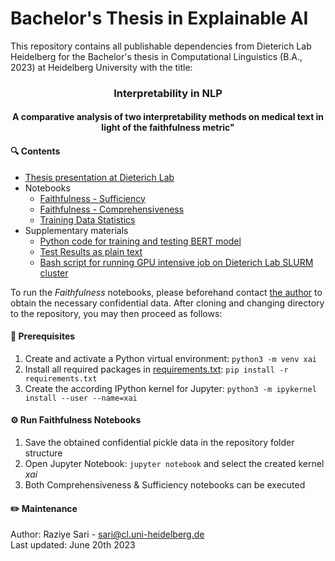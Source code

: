 # Bachelor's Thesis in Explainable AI

This repository contains all publishable dependencies from Dieterich Lab Heidelberg for the Bachelor's thesis in Computational Linguistics (B.A., 2023) at Heidelberg University with the title: 
### <h3 style=text-align:center;> Interpretability in NLP <br></h3> <h4 style=text-align:center;>A comparative analysis of two interpretability methods on medical text in light of the faithfulness metric"</h4> 

#### 🔍 Contents
* [Thesis presentation at Dieterich Lab](BA_thesis_present_Dieterichlab.pdf)
* Notebooks
  * [Faithfulness - Sufficiency](ferret-Suff.ipynb)  
  * [Faithfulness - Comprehensiveness](ferret-Comp.ipynb)  
  * [Training Data Statistics](DataStatistics.ipynb)  
* Supplementary materials
  * [Python code for training and testing BERT model](BertSeqCardio.py)
  * [Test Results as plain text](BertSeqCA.txt)
  * [Bash script for running GPU intensive job on Dieterich Lab SLURM cluster](BertSeqCA.sh)

To run the _Faithfulness_ notebooks, please beforehand contact [the author](mailto:sari@cl.uni-heidelberg.de) to obtain the necessary confidential data. After cloning and changing directory to the repository, you may then proceed as follows:

#### 🧰 Prerequisites
1. Create and activate a Python virtual environment: `python3 -m venv xai`
2. Install all required packages in [requirements.txt](requirements.txt): `pip install -r requirements.txt`
3. Create the according IPython kernel for Jupyter: `python3 -m ipykernel install --user --name=xai`

#### ⚙️ Run Faithfulness Notebooks
1. Save the obtained confidential pickle data in the repository folder structure
2. Open Jupyter Notebook: `jupyter notebook` and select the created kernel _xai_
3. Both Comprehensiveness & Sufficiency notebooks can be executed

#### ✏️ Maintenance
Author: Raziye Sari - sari@cl.uni-heidelberg.de  
Last updated: June 20th 2023  
